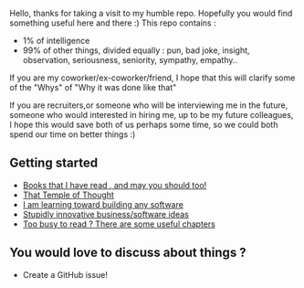 Hello, thanks for taking a visit to my humble repo. Hopefully you would find something useful here and there :)
This repo contains :
- 1% of intelligence
- 99% of other things, divided equally : pun, bad joke, insight, observation, seriousness, seniority, sympathy, empathy..

If you are my coworker/ex-coworker/friend, I hope that this will clarify some of the "Whys" of "Why it was done like that" 

If you are recruiters,or someone who will be interviewing me in the future, someone who would interested in hiring me, up to be my future colleagues, I hope this would save both of us perhaps some time, so we could both spend our time on better things :)


## Getting started
- [Books that I have read , and may you should too!](https://github.com/5c0r/live-then-learn/blob/master/BOOK.md)
- [That Temple of Thought](https://github.com/5c0r/live-then-learn/blob/master/Thoughts/)
- [I am learning toward building any software](https://github.com/5c0r/live-then-learn/blob/master/Rough_arch/)
- [Stupidly innovative business/software ideas](https://github.com/5c0r/live-then-learn/blob/master/Bad_ideas/)
- [Too busy to read ? There are some useful chapters](https://github.com/5c0r/live-then-learn/blob/master/Book_skimmer/)


## You would love to discuss about things ?

- Create a GitHub issue!
